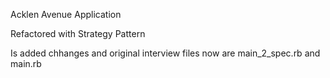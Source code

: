 Acklen Avenue Application

Refactored with Strategy Pattern

Is added chhanges and original interview files now are main_2_spec.rb and main.rb
